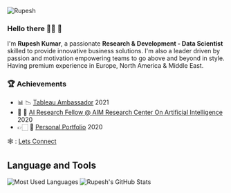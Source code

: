 <p align="left"> <img src="https://komarev.com/ghpvc/?username=Rupesh" alt="Rupesh"/> </p>

### Hello there 👋🏻 🤖

I'm **Rupesh Kumar**, a passionate **Research & Development - Data Scientist** skilled to provide innovative business solutions. I'm also a leader driven by passion and motivation empowering teams to go above and beyond in style. Having premium experience in Europe, North America & Middle East.

### 🏆 Achievements 
- 📊 📉 [Tableau Ambassador](https://lnkd.in/d3iRGSMP) 2021
- 🤖 💫 [AI Research Fellow @ AIM Research Center On Artificial Intelligence](https://lnkd.in/duEQqWxM) 2020
- 👉🏻 💫 [Personal Portfolio](https://lnkd.in/dhwzsHJf) 2020

🕸 : [Lets Connect](https://www.linkedin.com/in/rupesh707/)

## **Language and Tools**

![Most Used Languages](https://github-readme-stats.vercel.app/api/top-langs/?username=Rupesh707&theme=dracula)
![Rupesh's GitHub Stats](https://github-readme-stats.vercel.app/api?username=Rupesh707&hide=prs,issues,contribs?username=Rupesh707&count_private=true?username=Rupesh707&show_icons=true&theme=dracula)